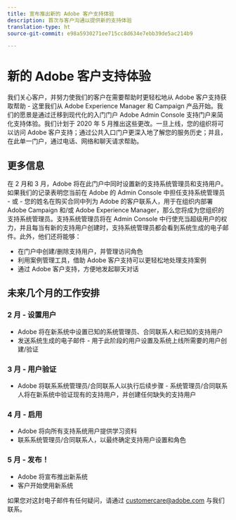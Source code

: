 ```yaml
---
title: 宣布推出新的 Adobe 客户支持体验
description: 首次与客户沟通以提供新的支持体验
translation-type: ht
source-git-commit: e98a5930271ee715cc8d634e7ebb39de5ac214b9

---
```



# 新的 Adobe 客户支持体验

我们关心客户，并努力使我们的客户在需要帮助时更轻松地从 Adobe 客户支持获取帮助 - 这里我们从 Adobe Experience Manager 和 Campaign 产品开始。我们的愿景是通过迁移到现代化的入门门户 Adobe Admin Console 支持门户来简化支持体验。我们计划于 2020 年 5 月推出这些更改。一旦上线，您的组织将可以访问 Adobe 客户支持；通过公共入口门户更深入地了解您的服务历史；并且，在此单一门户，通过电话、网络和聊天请求帮助。

## 更多信息

在 2 月和 3 月，Adobe 将在此门户中同时设置新的支持系统管理员和支持用户。如果我们的记录表明您当前在 Adobe 的 Admin Console 中担任支持系统管理员 - 或 - 您的姓名在购买合同中列为 Adobe 的客户联系人，用于在组织内部署 Adobe Campaign 和/或 Adobe Experience Manager，那么您将成为您组织的支持系统管理员。支持系统管理员将在 Admin Console 中行使充当超级用户的权力，并且每当有新的支持用户创建时，支持系统管理员都会看到系统生成的电子邮件。此外，他们还将能够：

* 在门户中创建/删除支持用户，并管理访问角色
* 利用案例管理工具，借助 Adobe 客户支持可以更轻松地处理支持案例
* 通过 Adobe 客户支持，方便地发起聊天对话

## 未来几个月的工作安排

### 2 月 - 设置用户

* Adobe 将在新系统中设置已知的系统管理员、合同联系人和已知的支持用户
* 发送系统生成的电子邮件 - 用于此阶段的用户设置及系统上线所需要的用户创建/验证


### 3 月 - 用户验证

* Adobe 将联系系统管理员/合同联系人以执行后续步骤 - 系统管理员/合同联系人将在新系统中验证现有的支持用户，并创建任何缺失的支持用户

### 4 月 - 启用

* Adobe 将向所有支持系统用户提供学习资料
* 联系系统管理员/合同联系人，以最终确定支持用户设置和角色

### 5 月 - 发布！

* Adobe 将宣布推出新系统
* 客户开始使用新系统

如果您对这封电子邮件有任何疑问，请通过 [customercare@adobe.com](mailto:customercare@adobe.com) 与我们联系。
